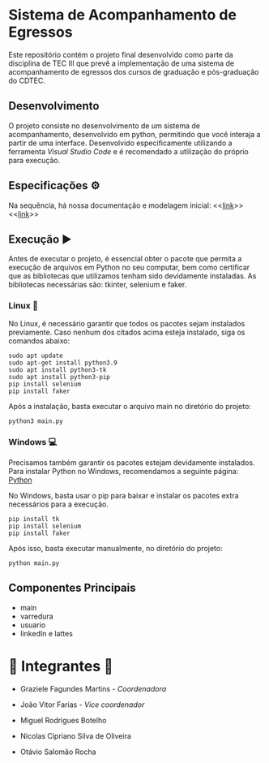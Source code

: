 #  **Sistema de Acompanhamento de Egressos** 
Este repositório contém o projeto final desenvolvido como parte da disciplina de TEC III que prevê a implementação de uma sistema de acompanhamento de egressos dos cursos de graduação e pós-graduação do CDTEC.

## Desenvolvimento
O projeto consiste no desenvolvimento de um sistema de acompanhamento, desenvolvido em python, permitindo que você interaja a partir de uma interface. Desenvolvido especificamente utilizando a ferramenta *Visual Studio Code* e é recomendado a utilização do próprio para execução.

## Especificações ⚙️
Na sequência, há nossa documentação e modelagem inicial:
<<[link](https://term.ooo)>>
<<[link](https://contexto.me)>>

## Execução ▶️
Antes de executar o projeto, é essencial obter o pacote que permita a execução de arquivos em Python no seu computar, bem como certificar que as bibliotecas que utilizamos tenham sido devidamente instaladas. As bibliotecas necessárias são: tkinter, selenium e faker.


### Linux :penguin:
No Linux, é necessário garantir que todos os pacotes sejam instalados previamente. Caso nenhum dos citados acima esteja instalado, siga os comandos abaixo:
```
sudo apt update
sudo apt-get install python3.9
sudo apt install python3-tk
sudo apt install python3-pip
pip install selenium
pip install faker
```
Após a instalação, basta executar o arquivo main no diretório do projeto:
```
python3 main.py
```

### Windows :computer:
Precisamos também garantir os pacotes estejam devidamente instalados. Para instalar Python no Windows, recomendamos a seguinte página: [Python](https://www.python.org/downloads/windows/)

No Windows, basta usar o pip para baixar e instalar os pacotes extra necessários para a execução.
```
pip install tk
pip install selenium
pip install faker
```
Após isso, basta executar manualmente, no diretório do projeto:
```
python main.py
```

## Componentes Principais
- main
- varredura
- usuario
- linkedIn e lattes

# 👥 **Integrantes** 👥

- Graziele Fagundes Martins - *Coordenadora*

- João Vitor Farias - *Vice coordenador*

- Miguel Rodrigues Botelho

- Nicolas Cipriano Silva de Oliveira
  
- Otávio Salomão Rocha


